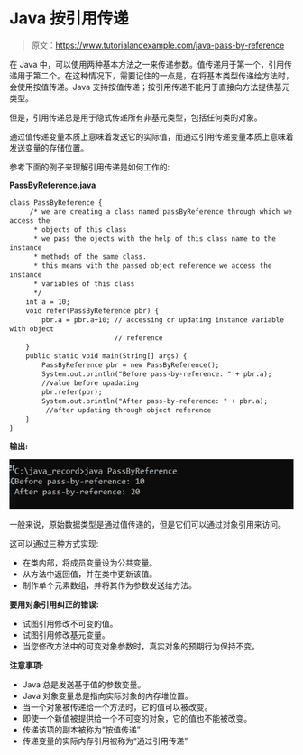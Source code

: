 # Java 按引用传递

> 原文：<https://www.tutorialandexample.com/java-pass-by-reference>

在 Java 中，可以使用两种基本方法之一来传递参数。值传递用于第一个，引用传递用于第二个。在这种情况下，需要记住的一点是，在将基本类型传递给方法时，会使用按值传递。Java 支持按值传递；按引用传递不能用于直接向方法提供基元类型。

但是，引用传递总是用于隐式传递所有非基元类型，包括任何类的对象。

通过值传递变量本质上意味着发送它的实际值，而通过引用传递变量本质上意味着发送变量的存储位置。

参考下面的例子来理解引用传递是如何工作的:

**PassByReference.java**

```
class PassByReference {
     /* we are creating a class named passByReference through which we access the
      * objects of this class
      * we pass the ojects with the help of this class name to the instance
      * methods of the same class.
      * this means with the passed object reference we access the instance 
      * variables of this class
      */	
    int a = 10;
    void refer(PassByReference pbr) {
        pbr.a = pbr.a+10; // accessing or updating instance variable with object 
                          // reference
    }
    public static void main(String[] args) {
        PassByReference pbr = new PassByReference();
        System.out.println("Before pass-by-reference: " + pbr.a);
        //value before upadating 
        pbr.refer(pbr);
        System.out.println("After pass-by-reference: " + pbr.a);
         //after updating through object reference
    }
} 
```

**输出:**

![Java Pass-by-Reference](img/094de421e589e05c0235765e824d9141.png)  

一般来说，原始数据类型是通过值传递的，但是它们可以通过对象引用来访问。

这可以通过三种方式实现:

*   在类内部，将成员变量设为公共变量。
*   从方法中返回值，并在类中更新该值。
*   制作单个元素数组，并将其作为参数发送给方法。

**要用对象引用纠正的错误:**

*   试图引用修改不可变的值。
*   试图引用修改基元变量。
*   当您修改方法中的可变对象参数时，真实对象的预期行为保持不变。

**注意事项:**

*   Java 总是发送基于值的参数变量。
*   Java 对象变量总是指向实际对象的内存堆位置。
*   当一个对象被传递给一个方法时，它的值可以被改变。
*   即使一个新值被提供给一个不可变的对象，它的值也不能被改变。
*   传递该项的副本被称为“按值传递”
*   传递变量的实际内存引用被称为“通过引用传递”